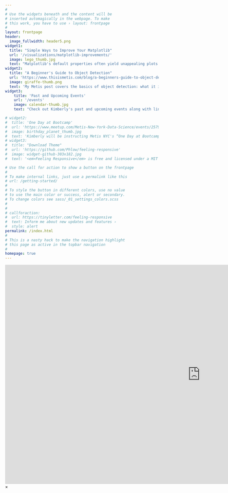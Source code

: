 ```yaml
---
#
# Use the widgets beneath and the content will be
# inserted automagically in the webpage. To make
# this work, you have to use › layout: frontpage
#
layout: frontpage
header:
  image_fullwidth: header5.png
widget1:
  title: "Simple Ways to Improve Your Matplotlib"
  url: '/visualizations/matplotlib-improvements/'
  image: lego_thumb.jpg
  text: "Matplotlib's default properties often yield unappealing plots that can be off-putting to many users.  This post offers several simple ways to improve upon these defaults and help spruce up basic Matplotlib visualizations."
widget2:
  title: "A Beginner's Guide to Object Detection"
  url: 'https://www.thisismetis.com/blog/a-beginners-guide-to-object-detection'
  image: giraffe-thumb.png
  text: 'My Metis post covers the basics of object detection: what it is, various approaches to it, the measurements used to judge its results, along with a few important considerations of modern object detection.'
widget3:
    title: 'Past and Upcoming Events'
    url: '/events'
    image: calendar-thumb.jpg
    text: "Check out Kimberly's past and upcoming events along with links to conference materials and meeting recaps."

# widget2:
#  title: 'One Day at Bootcamp'
#  url: 'https://www.meetup.com/Metis-New-York-Data-Science/events/257900190/'
#  image: birthday_planet_thumb.jpg
#  text: 'Kimberly will be instructing Metis NYC's “One Day at Bootcamp” on January 26th to give participants a chance to see what the experience is really like!  Attendees will receive free, interactive training in Python, focusing on Pandas and SciKit Learn.'
# widget3:
#  title: "Download Theme"
#  url: 'https://github.com/Phlow/feeling-responsive'
#  image: widget-github-303x182.jpg
#  text: '<em>Feeling Responsive</em> is free and licensed under a MIT License. Make it your own and start building. Grab the <a href="https://github.com/Phlow/feeling-responsive/tree/bare-bones-version">Bare-Bones-Version</a> for a fresh start or learn how to use it with the <a href="https://github.com/Phlow/feeling-responsive/tree/gh-pages">education-version</a> with sample posts and images. Then tell me via Twitter <a href="http://twitter.com/phlow">@phlow</a>.'

# Use the call for action to show a button on the frontpage
#
# To make internal links, just use a permalink like this
# url: /getting-started/
#
# To style the button in different colors, use no value
# to use the main color or success, alert or secondary.
# To change colors see sass/_01_settings_colors.scss
#
#
# callforaction:
#  url: https://tinyletter.com/feeling-responsive
#  text: Inform me about new updates and features ›
#  style: alert
permalink: /index.html
#
# This is a nasty hack to make the navigation highlight
# this page as active in the topbar navigation
#
homepage: true
---
```



<div id="videoModal" class="reveal-modal large" data-reveal="">
   <div class="flex-video widescreen vimeo" style="display: block;">
     <iframe width="1280" height="720" src="https://www.youtube.com/embed/3b5zCFSmVvU" frameborder="0" allowfullscreen></iframe>
   </div>
  <a class="close-reveal-modal">&#215;</a>
</div>
